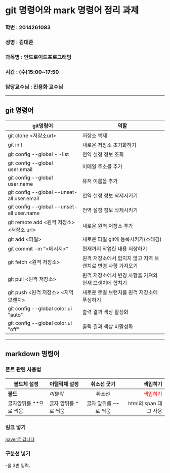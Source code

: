 # git 명령어와 mark 명령어 정리 과제
### 학번 : 2014261083
### 성명 : 김대준
### 과목명 : 안드로이드프로그래밍
### 시간 : (수)15:00~17:50
### 담당교수님 : 진용화 교수님



---

## git 명령어 ##

git명령어|역할
---|---
git clone <저장소url>|저장소 복제
git init|새로운 저장소 초기화하기
git config --global - -list|전역 설정 정보 조회
git config --global user.email|이메일 주소를 추가
git config --global user.name |유저 이름을 추가
git config --global --unset-all user.email|전역 설정 정보 삭제시키기
git config --global --unset-all user.name |전역 설정 정보 삭제시키기
git remote add <원격 저장소> <저장소 url>|새로운 원격 저장소 추가
git add <파일>|새로운 파일 git에 등록시키기(스태깅)
git commit -m “<메시지>”|현재까지 작업한 내용 저장하기
git fetch <원격 저장소>|원격 저장소에서 합치지 않고 지역 브랜치로 변경 사항 가져오기
git pull <원격 저장소>|원격 저장소에서 변경 사항을 가져와 현재 브랜치에 합치기
git push <원격 저장소> <지역 브랜치>|새로운 로컬 브랜치를 원격 저장소에 푸싱하기
git config --global color.ui "auto"|출력 결과 색상 활성화
git config --global color.ui "off"|출력 결과 색상 비활성화


---


## markdown 명령어 ##

### 폰트 관련 사용법

볼드체 설정|이탤릭체 설정|취소선 긋기|색입히기
---|:---|:---:|---:
**볼드**|*이탤릭*|~~취소선~~|<span style="color:red">색입히기</span>
글자앞뒤를 **으로 씌움|글자 앞뒤를 *로 씌움|글자 앞뒤를 ~~로 씌움|html의 span 태그 사용

### 링크 넣기

[naver로 갑니다](naver.com)

### 구분선 넣기
-을 3번 입력.


